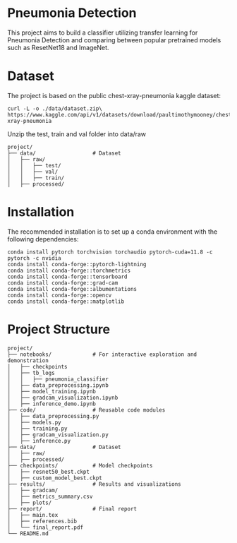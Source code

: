 # Pneumonia Detection 
This project aims to build a classifier utilizing transfer learning for Pneumonia Detection and comparing between popular pretrained models such as ResetNet18 and ImageNet.

# Dataset
The project is based on the public chest-xray-pneumonia kaggle dataset:
```
curl -L -o ./data/dataset.zip\ https://www.kaggle.com/api/v1/datasets/download/paultimothymooney/chest-xray-pneumonia
```
Unzip the test, train and val folder into data/raw
```
project/
├── data/                  # Dataset
│   ├── raw/
│   │   ├── test/
│   │   ├── val/
│   │   ├── train/
│   ├── processed/
```
# Installation

The recommended installation is to set up a conda environment with the following dependencies:
```
conda install pytorch torchvision torchaudio pytorch-cuda=11.8 -c pytorch -c nvidia
conda install conda-forge::pytorch-lightning
conda install conda-forge::torchmetrics
conda install conda-forge::tensorboard
conda install conda-forge::grad-cam
conda install conda-forge::albumentations
conda install conda-forge::opencv
conda install conda-forge::matplotlib
```

# Project Structure
```
project/
├── notebooks/             # For interactive exploration and demonstration
│   ├── checkpoints
│   ├── tb_logs
│   │   ├── pneumonia_classifier
│   ├── data_preprocessing.ipynb
│   ├── model_training.ipynb
│   ├── gradcam_visualization.ipynb
│   ├── inference_demo.ipynb
├── code/                  # Reusable code modules
│   ├── data_preprocessing.py
│   ├── models.py
│   ├── training.py
│   ├── gradcam_visualization.py
│   ├── inference.py
├── data/                  # Dataset
│   ├── raw/
│   ├── processed/
├── checkpoints/           # Model checkpoints
│   ├── resnet50_best.ckpt
│   ├── custom_model_best.ckpt
├── results/               # Results and visualizations
│   ├── gradcam/
│   ├── metrics_summary.csv
│   ├── plots/
├── report/                # Final report
│   ├── main.tex
│   ├── references.bib
│   └── final_report.pdf
└── README.md
```